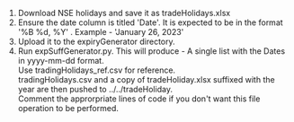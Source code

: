 1. Download NSE holidays and save it as tradeHolidays.xlsx
2. Ensure the date column is titled 'Date'. It is expected to be in the format '%B %d, %Y' . Example - 'January 26, 2023'
3. Upload it to the expiryGenerator directory.
4. Run expSuffGenerator.py. This will produce   - A single list with the Dates in yyyy-mm-dd format.  
Use tradingHolidays_ref.csv for reference.  
tradingHolidays.csv and a copy of tradeHoliday.xlsx suffixed with the year are then pushed to ../../tradeHoliday.  
Comment the approrpriate lines of code if you don't want this file operation to be performed.
